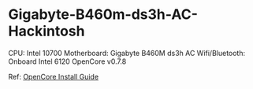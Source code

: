 # Gigabyte-B460m-ds3h-AC-Hackintosh

CPU: Intel 10700
Motherboard: Gigabyte B460M ds3h AC
Wifi/Bluetooth: Onboard Intel 6120
OpenCore v0.7.8

Ref: [OpenCore Install Guide](https://dortania.github.io/OpenCore-Install-Guide/)
